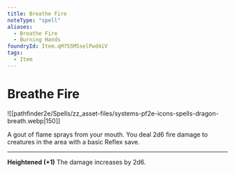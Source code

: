 ```yaml
---
title: Breathe Fire
noteType: "spell"
aliases:
  - Breathe Fire
  - Burning Hands
foundryId: Item.qM755M5selPwd4iV
tags:
  - Item
---
```


# Breathe Fire
![[pathfinder2e/Spells/zz_asset-files/systems-pf2e-icons-spells-dragon-breath.webp|150]]

A gout of flame sprays from your mouth. You deal 2d6 fire damage to creatures in the area with a basic Reflex save.

* * *

**Heightened (+1)** The damage increases by 2d6.
